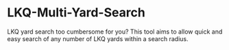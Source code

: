 # LKQ-Multi-Yard-Search
 LKQ yard search too cumbersome for you? This tool aims to allow quick and easy search of any number of LKQ yards within a search radius.
